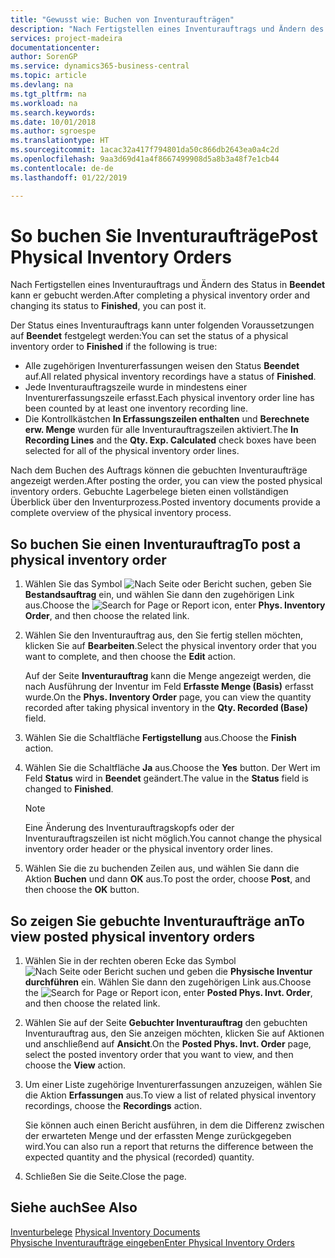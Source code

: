 ```yaml
---
title: "Gewusst wie: Buchen von Inventuraufträgen"
description: "Nach Fertigstellen eines Inventurauftrags und Ändern des Status in Beendet kann er gebucht werden."
services: project-madeira
documentationcenter: 
author: SorenGP
ms.service: dynamics365-business-central
ms.topic: article
ms.devlang: na
ms.tgt_pltfrm: na
ms.workload: na
ms.search.keywords: 
ms.date: 10/01/2018
ms.author: sgroespe
ms.translationtype: HT
ms.sourcegitcommit: 1acac32a417f794801da50c866db2643ea0a4c2d
ms.openlocfilehash: 9aa3d69d41a4f8667499908d5a8b3a48f7e1cb44
ms.contentlocale: de-de
ms.lasthandoff: 01/22/2019

---
```

# <a name="post-physical-inventory-orders"></a><span data-ttu-id="6d727-103">So buchen Sie Inventuraufträge</span><span class="sxs-lookup"><span data-stu-id="6d727-103">Post Physical Inventory Orders</span></span>
<span data-ttu-id="6d727-104">Nach Fertigstellen eines Inventurauftrags und Ändern des Status in **Beendet** kann er gebucht werden.</span><span class="sxs-lookup"><span data-stu-id="6d727-104">After completing a physical inventory order and changing its status to **Finished**, you can post it.</span></span>  

<span data-ttu-id="6d727-105">Der Status eines Inventurauftrags kann unter folgenden Voraussetzungen auf **Beendet** festgelegt werden:</span><span class="sxs-lookup"><span data-stu-id="6d727-105">You can set the status of a physical inventory order to **Finished** if the following is true:</span></span>  

- <span data-ttu-id="6d727-106">Alle zugehörigen Inventurerfassungen weisen den Status **Beendet** auf.</span><span class="sxs-lookup"><span data-stu-id="6d727-106">All related physical inventory recordings have a status of **Finished**.</span></span>  
- <span data-ttu-id="6d727-107">Jede Inventurauftragszeile wurde in mindestens einer Inventurerfassungszeile erfasst.</span><span class="sxs-lookup"><span data-stu-id="6d727-107">Each physical inventory order line has been counted by at least one inventory recording line.</span></span>  
- <span data-ttu-id="6d727-108">Die Kontrollkästchen **In Erfassungszeilen enthalten** und **Berechnete erw. Menge** wurden für alle Inventurauftragszeilen aktiviert.</span><span class="sxs-lookup"><span data-stu-id="6d727-108">The **In Recording Lines** and the **Qty. Exp. Calculated** check boxes have been selected for all of the physical inventory order lines.</span></span>  

<span data-ttu-id="6d727-109">Nach dem Buchen des Auftrags können die gebuchten Inventuraufträge angezeigt werden.</span><span class="sxs-lookup"><span data-stu-id="6d727-109">After posting the order, you can view the posted physical inventory orders.</span></span> <span data-ttu-id="6d727-110">Gebuchte Lagerbelege bieten einen vollständigen Überblick über den Inventurprozess.</span><span class="sxs-lookup"><span data-stu-id="6d727-110">Posted inventory documents provide a complete overview of the physical inventory process.</span></span>  

## <a name="to-post-a-physical-inventory-order"></a><span data-ttu-id="6d727-111">So buchen Sie einen Inventurauftrag</span><span class="sxs-lookup"><span data-stu-id="6d727-111">To post a physical inventory order</span></span>  

1.  <span data-ttu-id="6d727-112">Wählen Sie das Symbol ![Nach Seite oder Bericht suchen](../../media/ui-search/search_small.png "Symbol „Nach Seite oder Bericht suchen”"), geben Sie **Bestandsauftrag** ein, und wählen Sie dann den zugehörigen Link aus.</span><span class="sxs-lookup"><span data-stu-id="6d727-112">Choose the ![Search for Page or Report](../../media/ui-search/search_small.png "Search for Page or Report icon") icon, enter **Phys. Inventory Order**, and then choose the related link.</span></span>  
2.  <span data-ttu-id="6d727-113">Wählen Sie den Inventurauftrag aus, den Sie fertig stellen möchten, klicken Sie auf **Bearbeiten**.</span><span class="sxs-lookup"><span data-stu-id="6d727-113">Select the physical inventory order that you want to complete, and then choose the **Edit** action.</span></span>  

    <span data-ttu-id="6d727-114">Auf der Seite **Inventurauftrag** kann die Menge angezeigt werden, die nach Ausführung der Inventur im Feld **Erfasste Menge (Basis)** erfasst wurde.</span><span class="sxs-lookup"><span data-stu-id="6d727-114">On the **Phys. Inventory Order** page, you can view the quantity recorded after taking physical inventory in the **Qty. Recorded (Base)** field.</span></span>  

3.  <span data-ttu-id="6d727-115">Wählen Sie die Schaltfläche **Fertigstellung** aus.</span><span class="sxs-lookup"><span data-stu-id="6d727-115">Choose the **Finish** action.</span></span>  
4.  <span data-ttu-id="6d727-116">Wählen Sie die Schaltfläche **Ja** aus.</span><span class="sxs-lookup"><span data-stu-id="6d727-116">Choose the **Yes** button.</span></span> <span data-ttu-id="6d727-117">Der Wert im Feld **Status** wird in **Beendet** geändert.</span><span class="sxs-lookup"><span data-stu-id="6d727-117">The value in the **Status** field is changed to **Finished**.</span></span>  

    > [!NOTE]  
    >  <span data-ttu-id="6d727-118">Eine Änderung des Inventurauftragskopfs oder der Inventurauftragszeilen ist nicht möglich.</span><span class="sxs-lookup"><span data-stu-id="6d727-118">You cannot change the physical inventory order header or the physical inventory order lines.</span></span>  

5.  <span data-ttu-id="6d727-119">Wählen Sie die zu buchenden Zeilen aus, und wählen Sie dann die Aktion **Buchen** und dann **OK** aus.</span><span class="sxs-lookup"><span data-stu-id="6d727-119">To post the order, choose **Post**, and then choose the **OK** button.</span></span>  

## <a name="to-view-posted-physical-inventory-orders"></a><span data-ttu-id="6d727-120">So zeigen Sie gebuchte Inventuraufträge an</span><span class="sxs-lookup"><span data-stu-id="6d727-120">To view posted physical inventory orders</span></span>  

1.  <span data-ttu-id="6d727-121">Wählen Sie in der rechten oberen Ecke das Symbol ![Nach Seite oder Bericht suchen](../../media/ui-search/search_small.png "Nach Seite oder Bericht suchen") und geben die **Physische Inventur durchführen** ein. Wählen Sie dann den zugehörigen Link aus.</span><span class="sxs-lookup"><span data-stu-id="6d727-121">Choose the ![Search for Page or Report](../../media/ui-search/search_small.png "Search for Page or Report icon") icon, enter **Posted Phys. Invt. Order**, and then choose the related link.</span></span>  
2.  <span data-ttu-id="6d727-122">Wählen Sie auf der Seite **Gebuchter Inventurauftrag** den gebuchten Inventurauftrag aus, den Sie anzeigen möchten, klicken Sie auf Aktionen und anschließend auf **Ansicht**.</span><span class="sxs-lookup"><span data-stu-id="6d727-122">On the **Posted Phys. Invt. Order** page, select the posted inventory order that you want to view, and then choose the **View** action.</span></span>  
3.  <span data-ttu-id="6d727-123">Um einer Liste zugehörige Inventurerfassungen anzuzeigen, wählen Sie die Aktion **Erfassungen** aus.</span><span class="sxs-lookup"><span data-stu-id="6d727-123">To view a list of related physical inventory recordings, choose the **Recordings** action.</span></span>  

    <span data-ttu-id="6d727-124">Sie können auch einen Bericht ausführen, in dem die Differenz zwischen der erwarteten Menge und der erfassten Menge zurückgegeben wird.</span><span class="sxs-lookup"><span data-stu-id="6d727-124">You can also run a report that returns the difference between the expected quantity and the physical (recorded) quantity.</span></span>  

4.  <span data-ttu-id="6d727-125">Schließen Sie die Seite.</span><span class="sxs-lookup"><span data-stu-id="6d727-125">Close the page.</span></span>  

## <a name="see-also"></a><span data-ttu-id="6d727-126">Siehe auch</span><span class="sxs-lookup"><span data-stu-id="6d727-126">See Also</span></span>  
 <span data-ttu-id="6d727-127">[Inventurbelege](physical-inventory-documents.md) </span><span class="sxs-lookup"><span data-stu-id="6d727-127">[Physical Inventory Documents](physical-inventory-documents.md) </span></span>  
 [<span data-ttu-id="6d727-128">Physische Inventuraufträge eingeben</span><span class="sxs-lookup"><span data-stu-id="6d727-128">Enter Physical Inventory Orders</span></span>](how-to-enter-physical-inventory-orders.md)

